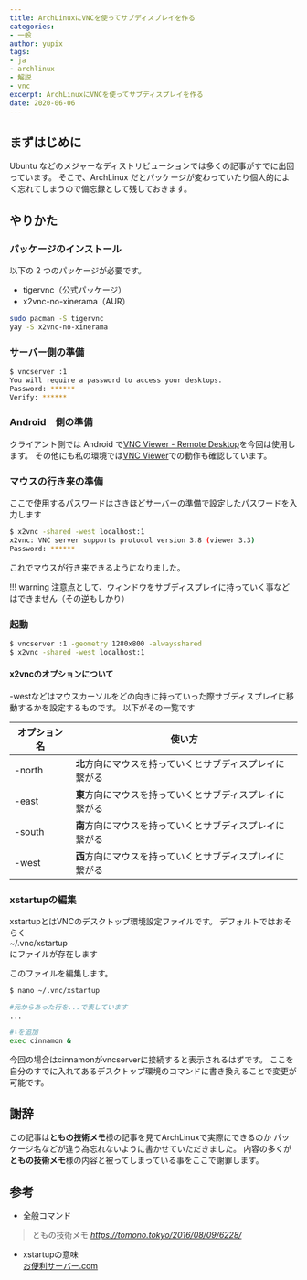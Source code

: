 ```yaml
---
title: ArchLinuxにVNCを使ってサブディスプレイを作る
categories:
- 一般
author: yupix
tags:
- ja
- archlinux
- 解説
- vnc
excerpt: ArchLinuxにVNCを使ってサブディスプレイを作る
date: 2020-06-06
---
```


## まずはじめに

Ubuntu などのメジャーなディストリビューションでは多くの記事がすでに出回っています。
そこで、ArchLinux だとパッケージが変わっていたり個人的によく忘れてしまうので備忘録として残しておきます。

## やりかた

### パッケージのインストール

以下の 2 つのパッケージが必要です。

- tigervnc（公式パッケージ）
- x2vnc-no-xinerama（AUR）

```bash
sudo pacman -S tigervnc
yay -S x2vnc-no-xinerama
```

### サーバー側の準備

```bash
$ vncserver :1
You will require a password to access your desktops.
Password: ******
Verify: ******
```

### Android　側の準備

クライアント側では Android で[VNC Viewer - Remote Desktop](https://play.google.com/store/apps/details?id=com.realvnc.viewer.android&hl=ja)を今回は使用します。
その他にも私の環境では[VNC Viewer](https://play.google.com/store/apps/details?id=nine.viewer&hl=ja)での動作も確認しています。

### マウスの行き来の準備

ここで使用するパスワードはさきほど[サーバーの準備](#サーバー側の準備)で設定したパスワードを入力します

```bash
$ x2vnc -shared -west localhost:1
x2vnc: VNC server supports protocol version 3.8 (viewer 3.3)
Password: ******
```

これでマウスが行き来できるようになりました。

!!! warning
    注意点として、ウィンドウをサブディスプレイに持っていく事などはできません（その逆もしかり）


### 起動

```bash
$ vncserver :1 -geometry 1280x800 -alwaysshared
$ x2vnc -shared -west localhost:1
```

#### x2vncのオプションについて

-westなどはマウスカーソルをどの向きに持っていった際サブディスプレイに移動するかを設定するものです。
以下がその一覧です

|オプション名|使い方|
|--|--|
|-north|**北**方向にマウスを持っていくとサブディスプレイに繋がる|
|-east|**東**方向にマウスを持っていくとサブディスプレイに繋がる|
|-south|**南**方向にマウスを持っていくとサブディスプレイに繋がる|
|-west|**西**方向にマウスを持っていくとサブディスプレイに繋がる|

### xstartupの編集

xstartupとはVNCのデスクトップ環境設定ファイルです。
デフォルトではおそらく  
 ~/.vnc/xstartup  
にファイルが存在します

このファイルを編集します。

```bash
$ nano ~/.vnc/xstartup

#元からあった行を...で表しています
...

#⬇を追加
exec cinnamon &
```

今回の場合はcinnamonがvncserverに接続すると表示されるはずです。
ここを自分のすでに入れてあるデスクトップ環境のコマンドに書き換えることで変更が可能です。

## 謝辞

この記事は**ともの技術メモ**様の記事を見てArchLinuxで実際にできるのか
パッケージ名などが違う為忘れないように書かせていただきました。
内容の多くが**ともの技術メモ**様の内容と被ってしまっている事をここで謝罪します。

## 参考

- 全般コマンド
> ともの技術メモ
> <cite>https://tomono.tokyo/2016/08/09/6228/</cite>
- xstartupの意味  
[お便利サーバー.com](http://www.obenri.com/_vnc/vnc_server1.html)

